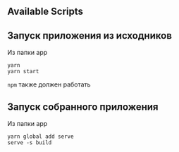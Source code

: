 ## Available Scripts

## Запуск приложения из исходников
Из папки app
```
yarn
yarn start
```

`npm` также должен работать

## Запуск собранного приложения
Из папки app
```
yarn global add serve
serve -s build
```